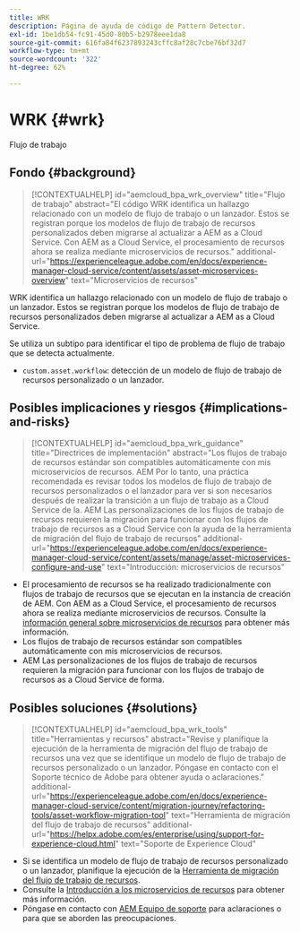 ```yaml
---
title: WRK
description: Página de ayuda de código de Pattern Detector.
exl-id: 1be1db54-fc91-45d0-80b5-b2978eee1da8
source-git-commit: 616fa84f6237893243cffc8af28c7cbe76bf32d7
workflow-type: tm+mt
source-wordcount: '322'
ht-degree: 62%

---
```


# WRK {#wrk}

Flujo de trabajo

## Fondo {#background}

>[!CONTEXTUALHELP]
>id="aemcloud_bpa_wrk_overview"
>title="Flujo de trabajo"
>abstract="El código WRK identifica un hallazgo relacionado con un modelo de flujo de trabajo o un lanzador. Estos se registran porque los modelos de flujo de trabajo de recursos personalizados deben migrarse al actualizar a AEM as a Cloud Service. Con AEM as a Cloud Service, el procesamiento de recursos ahora se realiza mediante microservicios de recursos."
>additional-url="https://experienceleague.adobe.com/en/docs/experience-manager-cloud-service/content/assets/asset-microservices-overview" text="Microservicios de recursos"

WRK identifica un hallazgo relacionado con un modelo de flujo de trabajo o un lanzador. Estos se registran porque los modelos de flujo de trabajo de recursos personalizados deben migrarse al actualizar a AEM as a Cloud Service.

Se utiliza un subtipo para identificar el tipo de problema de flujo de trabajo que se detecta actualmente.

* `custom.asset.workflow`: detección de un modelo de flujo de trabajo de recursos personalizado o un lanzador.

## Posibles implicaciones y riesgos {#implications-and-risks}

>[!CONTEXTUALHELP]
>id="aemcloud_bpa_wrk_guidance"
>title="Directrices de implementación"
>abstract="Los flujos de trabajo de recursos estándar son compatibles automáticamente con mis microservicios de recursos. AEM Por lo tanto, una práctica recomendada es revisar todos los modelos de flujo de trabajo de recursos personalizados o el lanzador para ver si son necesarios después de realizar la transición a un flujo de trabajo as a Cloud Service de la. AEM Las personalizaciones de los flujos de trabajo de recursos requieren la migración para funcionar con los flujos de trabajo de recursos as a Cloud Service con la ayuda de la herramienta de migración del flujo de trabajo de recursos"
>additional-url="https://experienceleague.adobe.com/en/docs/experience-manager-cloud-service/content/assets/manage/asset-microservices-configure-and-use" text="Introducción: microservicios de recursos"

* El procesamiento de recursos se ha realizado tradicionalmente con flujos de trabajo de recursos que se ejecutan en la instancia de creación de AEM. Con AEM as a Cloud Service, el procesamiento de recursos ahora se realiza mediante microservicios de recursos. Consulte la [información general sobre microservicios de recursos](https://experienceleague.adobe.com/en/docs/experience-manager-cloud-service/content/assets/asset-microservices-overview) para obtener más información.
* Los flujos de trabajo de recursos estándar son compatibles automáticamente con mis microservicios de recursos.
* AEM Las personalizaciones de los flujos de trabajo de recursos requieren la migración para funcionar con los flujos de trabajo de recursos as a Cloud Service de forma.

## Posibles soluciones {#solutions}

>[!CONTEXTUALHELP]
>id="aemcloud_bpa_wrk_tools"
>title="Herramientas y recursos"
>abstract="Revise y planifique la ejecución de la herramienta de migración del flujo de trabajo de recursos una vez que se identifique un modelo de flujo de trabajo de recursos personalizado o un lanzador. Póngase en contacto con el Soporte técnico de Adobe para obtener ayuda o aclaraciones."
>additional-url="https://experienceleague.adobe.com/en/docs/experience-manager-cloud-service/content/migration-journey/refactoring-tools/asset-workflow-migration-tool" text="Herramienta de migración del flujo de trabajo de recursos"
>additional-url="https://helpx.adobe.com/es/enterprise/using/support-for-experience-cloud.html" text="Soporte de Experience Cloud"

* Si se identifica un modelo de flujo de trabajo de recursos personalizado o un lanzador, planifique la ejecución de la [Herramienta de migración del flujo de trabajo de recursos](https://experienceleague.adobe.com/en/docs/experience-manager-cloud-service/content/migration-journey/refactoring-tools/asset-workflow-migration-tool).
* Consulte la [Introducción a los microservicios de recursos](https://experienceleague.adobe.com/en/docs/experience-manager-cloud-service/content/assets/manage/asset-microservices-configure-and-use) para obtener más información.
* Póngase en contacto con [AEM Equipo de soporte](https://helpx.adobe.com/es/enterprise/using/support-for-experience-cloud.html) para aclaraciones o para que se aborden las preocupaciones.
